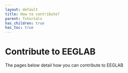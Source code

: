 ```yaml
---
layout: default
title: How to contribute?
parent: Tutorials
has_children: true
has_toc: true
---
```

Contribute to EEGLAB
===

The pages below detail how you can contribute to EEGLAB
